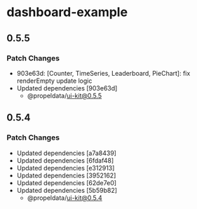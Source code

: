 # dashboard-example

## 0.5.5

### Patch Changes

- 903e63d: [Counter, TimeSeries, Leaderboard, PieChart]: fix renderEmpty update logic
- Updated dependencies [903e63d]
  - @propeldata/ui-kit@0.5.5

## 0.5.4

### Patch Changes

- Updated dependencies [a7a8439]
- Updated dependencies [6fdaf48]
- Updated dependencies [e312913]
- Updated dependencies [3952162]
- Updated dependencies [62de7e0]
- Updated dependencies [5b59b82]
  - @propeldata/ui-kit@0.5.4
